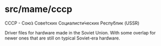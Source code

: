 # **src/mame/cccp** #

СССР - Сою́з Сове́тских Социалисти́ческих Респу́блик (USSR)

Driver files for hardware made in the Soviet Union. With some overlap for newer ones that are still on typical Soviet-era hardware.
